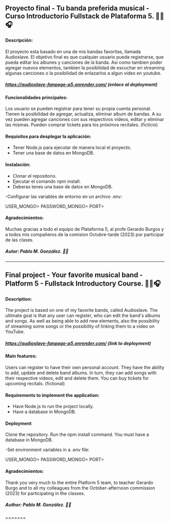 ## Proyecto final - Tu banda preferida musical - Curso Introductorio Fullstack de Plataforma 5. 🎸🎶🎧

#### Descripción:
El proyecto esta basado en una de mis bandas favoritas, llamada Audioslave.
El objetivo final es que cualquier usuario pueda registrarse, que pueda editar los albunes y canciones de la banda. Asi como tambien poder agregar nuevos elementos, tambien la posibilidad de escuchar en streaming algunas canciones o la posibilidad de enlazarlos a algun video en youtube.

##### https://audioslave-fanpage-p5.onrender.com/ (enlace al deployment)

#### Funcionalidades principales:
Los usuario se pueden registrar para tener su propia cuenta personal.
Tienen la posibilidad de agregar, actualiza, eliminar album de bandas.
A su vez pueden agregar canciones con sus respectivos videos, editar y eliminar las mismas.
Pueden comprar tickets para los próximos recitales. (ficticio)

#### Requisitos para desplegar la aplicación:
- Tener Node.js para ejecutar de manera local el proyecto.
- Tener una base de datos en MongoDB.


#### Instalación:
- Clonar el repositorio.
- Ejecutar el comando npm install.
- Deberas tenes una base de datos en MongoDB.

-Configurar las variables de entorno en un archivo .env:

USER_MONGO=
PASSWORD_MONGO=
PORT=

#### Agradecimientos:
Muchas gracias a todo el equipo de Plataforma 5, al profe Gerardo Burgos y a todos mis compañeros de la comision Octubre-tarde (2023) por participar de las clases.

##### Autor: Pablo M. González. 👩‍💻

------------

## Final project - Your favorite musical band - Platform 5 - Fullstack Introductory Course. 🎸🎶🎧

#### Description:
The project is based on one of my favorite bands, called Audioslave.
The ultimate goal is that any user can register, who can edit the band's albums and songs. As well as being able to add new elements, also the possibility of streaming some songs or the possibility of linking them to a video on YouTube.

##### https://audioslave-fanpage-p5.onrender.com/ (link to deployment)

#### Main features:
Users can register to have their own personal account.
They have the ability to add, update and delete band albums.
In turn, they can add songs with their respective videos, edit and delete them.
You can buy tickets for upcoming recitals. (fictional)

#### Requirements to implement the application:
- Have Node.js to run the project locally.
- Have a database in MongoDB.

#### Deployment

Clone the repository.
Run the npm install command.
You must have a database in MongoDB.

-Set environment variables in a .env file:

USER_MONGO=
PASSWORD_MONGO=
PORT=

#### Agradecimientos:
Thank you very much to the entire Platform 5 team, to teacher Gerardo Burgo and to all my colleagues from the October-afternoon commission (2023) for participating in the classes.

##### Author: Pablo M. González. 👩‍💻
=======
